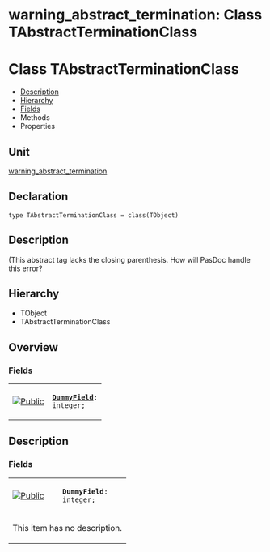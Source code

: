 # warning\_abstract\_termination: Class TAbstractTerminationClass


# Class TAbstractTerminationClass
<span id="TAbstractTerminationClass"/>

- [Description](#PasDoc-Description)
- [Hierarchy](#PasDoc-Hierarchy)
- [Fields](#PasDoc-Fields)
- Methods
- Properties

<span id="PasDoc-Description"/>

## Unit


[warning\_abstract\_termination](warning_abstract_termination.md)


## Declaration


```type TAbstractTerminationClass = class(TObject)```


## Description
(This abstract tag lacks the closing parenthesis. How will PasDoc handle this error?

## Hierarchy


<span id="PasDoc-Hierarchy"/>

- TObject
- TAbstractTerminationClass



## Overview

### Fields
<span id="PasDoc-Fields"/>


<table>
<tr>

<td>

<a href="legend.md"><img src="public.gif" alt="Public" title="Public"></img></a>
</td>

<td>

<code><strong><a href="warning_abstract_termination.TAbstractTerminationClass.md#DummyField">DummyField</a></strong>: integer;</code>
</td>
</tr>
</table>


## Description

### Fields

<table>
<tr>

<td>

<a href="legend.md"><img src="public.gif" alt="Public" title="Public"></img></a>
</td>

<td>

<span id="DummyField"/><code><strong>DummyField</strong>: integer;</code>
</td>
</tr>
<tr><td colspan="2">

This item has no description.



</td></tr>
</table>

